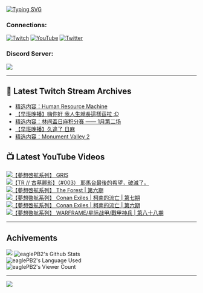 <!--### Hello people, I'm EaglePB2 - The one who building something for fun 👋
Thank you for standby for this profile.   
The purpose of this profile is coming soon.   
You may come back later, as you wish if this readme.md is updated.   -->

<a href="https://git.io/typing-svg"><img src="https://readme-typing-svg.herokuapp.com?font=Fira+Code&duration=1000&pause=5000&vCenter=true&random=false&width=500&lines=%F0%9F%91%8B+Hello+Everyone%2C+I'm+EaglePB2.;%F0%9F%99%87+Thank+you+for+stopping+by+my+profile.+;%F0%9F%94%AD+%3D%3D%3D%3D+%F0%9F%94%AD;%F0%9F%91%8B+%E4%BD%A0%E5%A5%BD%EF%BC%8C%E6%AD%A1%E8%BF%8E%E4%BE%86%E5%88%B0%E6%88%91%E7%9A%84%E4%BB%A3%E7%A2%BC%E5%BA%AB%E3%80%82;%F0%9F%99%87+%E6%84%9F%E8%AC%9D%E5%89%8D%E4%BE%86%E5%8F%83%E8%A7%80%E5%B0%8F%E5%B1%8B+owo~" alt="Typing SVG" /></a>

### Connections:

[![Twitch](https://img.shields.io/badge/Twitch-9347FF?style=flat-square&logo=twitch&logoColor=white)](https://www.twitch.tv/eaglepb2)
[![YouTube](https://img.shields.io/badge/YouTube-%23FF0000.svg?style=flat-square&logo=YouTube&logoColor=white)](https://www.youtube.com/eaglepb2)
[![Twitter](https://img.shields.io/badge/Twitter-%231DA1F2.svg?style=flat-square&logo=Twitter&logoColor=white)](https://twitter.com/eaglepb2)

### Discord Server:

[![](https://invidget.switchblade.xyz/qKrub9b?theme=dark&language=ch)](https://discord.gg/qKrub9b)

---

## 👾 Latest Twitch Stream Archives
<!-- TWITCH:START -->
- [精选内容：Human Resource Machine](https://www.twitch.tv/videos/2039211634)
- [【早班晚播】嗨你好 我人生就長這樣茲拉 :D](https://www.twitch.tv/videos/2039017364)
- [精选内容：林间盃日麻积分赛 —— 1月第二场](https://www.twitch.tv/videos/2028353476)
- [【早班晚播】久違了 日麻](https://www.twitch.tv/videos/2028269574)
- [精选内容：Monument Valley 2](https://www.twitch.tv/videos/2023564979)
<!-- TWITCH:END -->



## 📺 Latest YouTube Videos
<!-- YOUTUBE:START -->
<!-- YOUTUBE:END -->

<!-- BEGIN YOUTUBE-CARDS -->
<a href="https://www.youtube.com/watch?v=9vr_aR7S-Ms">
  <picture>
    <source media="(prefers-color-scheme: dark)" srcset="https://ytcards.demolab.com/?id=9vr_aR7S-Ms&title=%E3%80%90%E5%A4%A2%E6%83%B3%E5%95%93%E8%88%AA%E7%B3%BB%E5%88%97%E3%80%91+GRIS&lang=zh&timestamp=1705976843&background_color=%230d1117&title_color=%23ffffff&stats_color=%23dedede&max_title_lines=1&width=250&border_radius=5&duration=10345">
    <img src="https://ytcards.demolab.com/?id=9vr_aR7S-Ms&title=%E3%80%90%E5%A4%A2%E6%83%B3%E5%95%93%E8%88%AA%E7%B3%BB%E5%88%97%E3%80%91+GRIS&lang=zh&timestamp=1705976843&background_color=%23ffffff&title_color=%2324292f&stats_color=%2357606a&max_title_lines=1&width=250&border_radius=5&duration=10345" alt="【夢想啓航系列】 GRIS" title="【夢想啓航系列】 GRIS">
  </picture>
</a>
<a href="https://www.youtube.com/watch?v=ire_Zy3bdsg">
  <picture>
    <source media="(prefers-color-scheme: dark)" srcset="https://ytcards.demolab.com/?id=ire_Zy3bdsg&title=%E3%80%90TR+%2F%2F+%E5%8F%A4%E5%A2%93%E9%BA%97%E5%BD%B1%E3%80%91%EF%BC%88%23003%EF%BC%89+%E8%80%B6%E9%A6%AC%E5%8F%B0%E6%9C%80%E5%BE%8C%E7%9A%84%E5%B8%8C%E6%9C%9B%EF%BC%8C%E7%A0%B4%E6%BB%85%E4%BA%86%E3%80%82&lang=zh&timestamp=1705922730&background_color=%230d1117&title_color=%23ffffff&stats_color=%23dedede&max_title_lines=1&width=250&border_radius=5&duration=20736">
    <img src="https://ytcards.demolab.com/?id=ire_Zy3bdsg&title=%E3%80%90TR+%2F%2F+%E5%8F%A4%E5%A2%93%E9%BA%97%E5%BD%B1%E3%80%91%EF%BC%88%23003%EF%BC%89+%E8%80%B6%E9%A6%AC%E5%8F%B0%E6%9C%80%E5%BE%8C%E7%9A%84%E5%B8%8C%E6%9C%9B%EF%BC%8C%E7%A0%B4%E6%BB%85%E4%BA%86%E3%80%82&lang=zh&timestamp=1705922730&background_color=%23ffffff&title_color=%2324292f&stats_color=%2357606a&max_title_lines=1&width=250&border_radius=5&duration=20736" alt="【TR // 古墓麗影】（#003） 耶馬台最後的希望，破滅了。" title="【TR // 古墓麗影】（#003） 耶馬台最後的希望，破滅了。">
  </picture>
</a>
<a href="https://www.youtube.com/watch?v=f6nif9AkO3c">
  <picture>
    <source media="(prefers-color-scheme: dark)" srcset="https://ytcards.demolab.com/?id=f6nif9AkO3c&title=%E3%80%90%E5%A4%A2%E6%83%B3%E5%95%93%E8%88%AA%E7%B3%BB%E5%88%97%E3%80%91+The+Forest+%7C+%E7%AC%AC%E5%85%AD%E6%9C%9F&lang=zh&timestamp=1705892714&background_color=%230d1117&title_color=%23ffffff&stats_color=%23dedede&max_title_lines=1&width=250&border_radius=5&duration=12031">
    <img src="https://ytcards.demolab.com/?id=f6nif9AkO3c&title=%E3%80%90%E5%A4%A2%E6%83%B3%E5%95%93%E8%88%AA%E7%B3%BB%E5%88%97%E3%80%91+The+Forest+%7C+%E7%AC%AC%E5%85%AD%E6%9C%9F&lang=zh&timestamp=1705892714&background_color=%23ffffff&title_color=%2324292f&stats_color=%2357606a&max_title_lines=1&width=250&border_radius=5&duration=12031" alt="【夢想啓航系列】 The Forest | 第六期" title="【夢想啓航系列】 The Forest | 第六期">
  </picture>
</a>
<a href="https://www.youtube.com/watch?v=nmSRW5XWxYw">
  <picture>
    <source media="(prefers-color-scheme: dark)" srcset="https://ytcards.demolab.com/?id=nmSRW5XWxYw&title=%E3%80%90%E5%A4%A2%E6%83%B3%E5%95%93%E8%88%AA%E7%B3%BB%E5%88%97%E3%80%91+Conan+Exiles+%7C+%E6%9F%AF%E5%8D%97%E7%9A%84%E6%B5%81%E4%BA%A1+%7C+%E7%AC%AC%E4%B8%83%E6%9C%9F&lang=zh&timestamp=1705808700&background_color=%230d1117&title_color=%23ffffff&stats_color=%23dedede&max_title_lines=1&width=250&border_radius=5&duration=12963">
    <img src="https://ytcards.demolab.com/?id=nmSRW5XWxYw&title=%E3%80%90%E5%A4%A2%E6%83%B3%E5%95%93%E8%88%AA%E7%B3%BB%E5%88%97%E3%80%91+Conan+Exiles+%7C+%E6%9F%AF%E5%8D%97%E7%9A%84%E6%B5%81%E4%BA%A1+%7C+%E7%AC%AC%E4%B8%83%E6%9C%9F&lang=zh&timestamp=1705808700&background_color=%23ffffff&title_color=%2324292f&stats_color=%2357606a&max_title_lines=1&width=250&border_radius=5&duration=12963" alt="【夢想啓航系列】 Conan Exiles | 柯南的流亡 | 第七期" title="【夢想啓航系列】 Conan Exiles | 柯南的流亡 | 第七期">
  </picture>
</a>
<a href="https://www.youtube.com/watch?v=H8UMOFyYXDM">
  <picture>
    <source media="(prefers-color-scheme: dark)" srcset="https://ytcards.demolab.com/?id=H8UMOFyYXDM&title=%E3%80%90%E5%A4%A2%E6%83%B3%E5%95%93%E8%88%AA%E7%B3%BB%E5%88%97%E3%80%91+Conan+Exiles+%7C+%E6%9F%AF%E5%8D%97%E7%9A%84%E6%B5%81%E4%BA%A1+%7C+%E7%AC%AC%E5%85%AD%E6%9C%9F&lang=zh&timestamp=1705764510&background_color=%230d1117&title_color=%23ffffff&stats_color=%23dedede&max_title_lines=1&width=250&border_radius=5&duration=5700">
    <img src="https://ytcards.demolab.com/?id=H8UMOFyYXDM&title=%E3%80%90%E5%A4%A2%E6%83%B3%E5%95%93%E8%88%AA%E7%B3%BB%E5%88%97%E3%80%91+Conan+Exiles+%7C+%E6%9F%AF%E5%8D%97%E7%9A%84%E6%B5%81%E4%BA%A1+%7C+%E7%AC%AC%E5%85%AD%E6%9C%9F&lang=zh&timestamp=1705764510&background_color=%23ffffff&title_color=%2324292f&stats_color=%2357606a&max_title_lines=1&width=250&border_radius=5&duration=5700" alt="【夢想啓航系列】 Conan Exiles | 柯南的流亡 | 第六期" title="【夢想啓航系列】 Conan Exiles | 柯南的流亡 | 第六期">
  </picture>
</a>
<a href="https://www.youtube.com/watch?v=lITSnn7SYls">
  <picture>
    <source media="(prefers-color-scheme: dark)" srcset="https://ytcards.demolab.com/?id=lITSnn7SYls&title=%E3%80%90%E5%A4%A2%E6%83%B3%E5%95%93%E8%88%AA%E7%B3%BB%E5%88%97%E3%80%91+WARFRAME%2F%E6%98%9F%E9%99%85%E6%88%98%E7%94%B2%2F%E6%88%B0%E7%94%B2%E7%A5%9E%E5%85%B5+%7C+%E7%AC%AC%E5%85%AB%E5%8D%81%E5%85%AB%E6%9C%9F&lang=zh&timestamp=1705637362&background_color=%230d1117&title_color=%23ffffff&stats_color=%23dedede&max_title_lines=1&width=250&border_radius=5&duration=11471">
    <img src="https://ytcards.demolab.com/?id=lITSnn7SYls&title=%E3%80%90%E5%A4%A2%E6%83%B3%E5%95%93%E8%88%AA%E7%B3%BB%E5%88%97%E3%80%91+WARFRAME%2F%E6%98%9F%E9%99%85%E6%88%98%E7%94%B2%2F%E6%88%B0%E7%94%B2%E7%A5%9E%E5%85%B5+%7C+%E7%AC%AC%E5%85%AB%E5%8D%81%E5%85%AB%E6%9C%9F&lang=zh&timestamp=1705637362&background_color=%23ffffff&title_color=%2324292f&stats_color=%2357606a&max_title_lines=1&width=250&border_radius=5&duration=11471" alt="【夢想啓航系列】 WARFRAME/星际战甲/戰甲神兵 | 第八十八期" title="【夢想啓航系列】 WARFRAME/星际战甲/戰甲神兵 | 第八十八期">
  </picture>
</a>
<!-- END YOUTUBE-CARDS -->

---

## Achivements
[![](https://github-profile-trophy.vercel.app/?username=eaglepb2&theme=monokai&no-bg=true&&title=Repositories,Issues,Commit,MultiLanguage)](https://github.com/anuraghazra/github-readme-stats)
<img align="center" alt="eaglePB2's Github Stats" src="https://github-readme-stats.vercel.app/api?username=eaglePB2&show_icons=true&hide_border=true&theme=merko" />
<br>
<img align="center" alt="eaglePB2's Language Used" src="https://github-readme-stats.vercel.app/api/top-langs/?username=eaglePB2&show_icons=true&hide_border=true&theme=merko&layout=compact&langs_count=8" />
<br>
<img align="center" alt="eaglePB2's Viewer Count" src="https://visitcount.itsvg.in/api?id=eaglepb2&label=Profile%20Views&color=3&icon=5&pretty=true" />

<hr>

<!-- RANDOMQUOTE:START -->
![](https://quotes-github-readme.vercel.app/api?type=horizontal&theme=merko)
<!-- RANDOMQUOTE:END -->


<!--
       _____   _   _   _____       _____   _   _   ____   
      |_   _| | | | | |  ___|     |  ___| | \ | | |  _  \  
        | |   | |_| | | |___      | |___  |  \| | | | | | 
        | |   |  _  | |  ___|     |  ___| |     | | | | | 
        | |   | | | | | |___      | |___  | |\  | | |_| | 
        |_|   |_| |_| |_____|     |_____| |_| \_| |____ / 
      
-->
